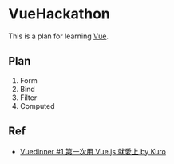 # VueHackathon  
This is a plan for learning [Vue](https://cn.vuejs.org/).    


## Plan

1. Form  
2. Bind 
3. Filter 
4. Computed 



## Ref

+ [Vuedinner #1 第一次用 Vue.js 就愛上 by Kuro](https://www.youtube.com/watch?v=jXdZlbH_ut8)   



